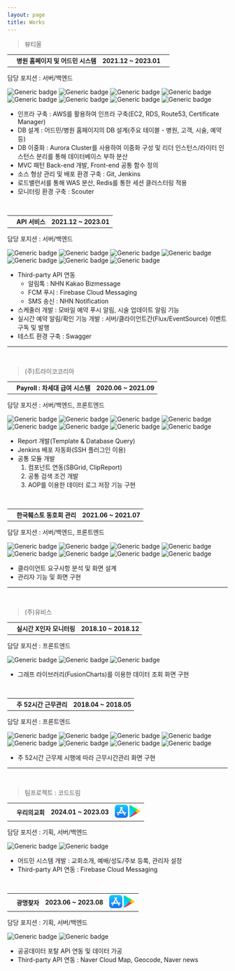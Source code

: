 ```yaml
---
layout: page
title: Works
---
```


> 뷰티올
> <br>

<table>
    <th class="th-basic2"><i class="fas fa-book"></i></th>
	<th>병원 홈페이지 및 어드민 시스템</th>
    <th class="th-basic">2021.12 ~ 2023.01</th> 
    <th></th>   
</table>
<span class="works-position">
    <i class="fas fa-check"></i>
    <span>담당 포지션</span> : 서버/백엔드
</span>

![Generic badge](https://img.shields.io/badge/-SpringBoot-99ff99?style=flat&logo=spring&logoColor=black) ![Generic badge](https://img.shields.io/badge/-JAVA-cce6ff?style=flat&logo=java&logoColor=black) ![Generic badge](https://img.shields.io/badge/-Javascript-cce6ff?style=flat&logo=javascript&logoColor=black) ![Generic badge](https://img.shields.io/badge/-JSP-cce6ff?style=flat&logo=jsp&logoColor=black) ![Generic badge](https://img.shields.io/badge/-MyBatis-80c1ff?style=flat&logo=mybatis&logoColor=black) ![Generic badge](https://img.shields.io/badge/-MySQL-FA5C5C?style=flat&logo=mysql&logoColor=white)
![Generic badge](https://img.shields.io/badge/-Git-654FF0?style=flat&logo=git&logoColor=white) ![Generic badge](https://img.shields.io/badge/-Jenkins-654FF0?style=flat&logo=JENKINS&logoColor=white)

- 인프라 구축 : AWS를 활용하여 인프라 구축(EC2, RDS, Route53, Certificate Manager)
- DB 설계 : 어드민/병원 홈페이지의 DB 설계(주요 테이블 - 병원, 고객, 시술, 예약 등)
- DB 이중화 : Aurora Cluster를 사용하여 이중화 구성 및 리더 인스턴스/라이터 인스턴스 분리를 통해 데이터베이스 부하 분산
- MVC 패턴 Back-end 개발, Front-end 공통 함수 정의
- 소스 형상 관리 및 배포 환경 구축 : Git, Jenkins
- 로드밸런서를 통해 WAS 분산, Redis를 통한 세션 클러스터링 적용
- 모니터링 환경 구축 : Scouter

<br>

<table>
    <th class="th-basic2"><i class="fas fa-book"></i></th>
	<th>API 서비스</th>
    <th class="th-basic">2021.12 ~ 2023.01</th>    
</table>
<span class="works-position">
    <i class="fas fa-check"></i>
    <span>담당 포지션</span> : 서버/백엔드
</span>

![Generic badge](https://img.shields.io/badge/-SpringBoot-99ff99?style=flat&logo=spring&logoColor=black) ![Generic badge](https://img.shields.io/badge/-JAVA-cce6ff?style=flat&logo=java&logoColor=black) ![Generic badge](https://img.shields.io/badge/-JPA-80c1ff?style=flat&logo=jpa&logoColor=black) ![Generic badge](https://img.shields.io/badge/-MyBatis-80c1ff?style=flat&logo=mybatis&logoColor=black) ![Generic badge](https://img.shields.io/badge/-MySQL-FA5C5C?style=flat&logo=mysql&logoColor=white)
![Generic badge](https://img.shields.io/badge/-Git-654FF0?style=flat&logo=git&logoColor=white) ![Generic badge](https://img.shields.io/badge/-Jenkins-654FF0?style=flat&logo=JENKINS&logoColor=white)

- Third-party API 연동
  - 알림톡 : NHN Kakao Bizmessage
  - FCM 푸시 : Firebase Cloud Messaging
  - SMS 송신 : NHN Notification
- 스케줄러 개발 : 모바일 예약 푸시 알림, 시술 업데이트 알림 기능
- 실시간 예약 알림/확인 기능 개발 : 서버/클라이언트간(Flux/EventSource) 이벤트 구독 및 발행
- 테스트 환경 구축 : Swagger

---

<br>

> (주)트라이코코리아
> <br>

<table>
    <th class="th-basic2"><i class="fas fa-book"></i></th>
	<th>Payroll : 차세대 급여 시스템</th>
    <th class="th-basic">2020.06 ~ 2021.09</th>    
</table>
<span class="works-position">
    <i class="fas fa-check"></i>
    <span>담당 포지션</span> : 서버/백엔드, 프론트엔드
</span>

![Generic badge](https://img.shields.io/badge/-SpringFramework-99ff99?style=flat&logo=spring&logoColor=black) ![Generic badge](https://img.shields.io/badge/-JAVA-cce6ff?style=flat&logo=java&logoColor=black) ![Generic badge](https://img.shields.io/badge/-jquery-cce6ff?style=flat&logo=jquery&logoColor=black) ![Generic badge](https://img.shields.io/badge/-JSP-cce6ff?style=flat&logo=jsp&logoColor=black) ![Generic badge](https://img.shields.io/badge/-MyBatis-80c1ff?style=flat&logo=mybatis&logoColor=black) ![Generic badge](https://img.shields.io/badge/-Oracle-FA5C5C?style=flat&logo=oracle&logoColor=white)
![Generic badge](https://img.shields.io/badge/-SVN-654FF0?style=flat&logo=subversion&logoColor=white) ![Generic badge](https://img.shields.io/badge/-Jenkins-654FF0?style=flat&logo=JENKINS&logoColor=white)

- Report 개발(Template & Database Query)
- Jenkins 배포 자동화(SSH 플러그인 이용)
- 공통 모듈 개발
  1. 컴포넌트 연동(SBGrid, ClipReport)
  2. 공통 검색 조건 개발
  3. AOP를 이용한 데이터 로그 저장 기능 구현

<br>

<table>
    <th class="th-basic2"><i class="fas fa-book"></i></th>
	<th>한국훼스토 동호회 관리</th>
    <th class="th-basic">2021.06 ~ 2021.07</th>    
</table>
<span class="works-position">
    <i class="fas fa-check"></i>
    <span>담당 포지션</span> : 서버/백엔드, 프론트엔드
</span>

![Generic badge](https://img.shields.io/badge/-SpringFramework-99ff99?style=flat&logo=spring&logoColor=black) ![Generic badge](https://img.shields.io/badge/-JAVA-cce6ff?style=flat&logo=java&logoColor=black) ![Generic badge](https://img.shields.io/badge/-jquery-cce6ff?style=flat&logo=jquery&logoColor=black) ![Generic badge](https://img.shields.io/badge/-JSP-cce6ff?style=flat&logo=jsp&logoColor=black) ![Generic badge](https://img.shields.io/badge/-MyBatis-80c1ff?style=flat&logo=mybatis&logoColor=black) ![Generic badge](https://img.shields.io/badge/-Oracle-FA5C5C?style=flat&logo=oracle&logoColor=white)
![Generic badge](https://img.shields.io/badge/-SVN-654FF0?style=flat&logo=subversion&logoColor=white) ![Generic badge](https://img.shields.io/badge/-Jenkins-654FF0?style=flat&logo=JENKINS&logoColor=white)

- 클라이언트 요구사항 분석 및 화면 설계
- 관리자 기능 및 화면 구현

---

<br>

> (주)유비스
> <br>

<table>
    <th class="th-basic2"><i class="fas fa-book"></i></th>
	<th>실시간 X인자 모니터링</th>
    <th class="th-basic">2018.10 ~ 2018.12</th>    
</table>
<span class="works-position">
    <i class="fas fa-check"></i>
    <span>담당 포지션</span> : 프론트엔드
</span>

![Generic badge](https://img.shields.io/badge/-ASP-cce6ff?style=flat&logo=ASP&logoColor=black) ![Generic badge](https://img.shields.io/badge/-Javascript-cce6ff?style=flat&logo=javascript&logoColor=black) ![Generic badge](https://img.shields.io/badge/-MSSQL-FA5C5C?style=flat&logo=MSSQL&logoColor=white)

- 그래프 라이브러리(FusionCharts)를 이용한 데이터 조회 화면 구현

<br>

<table>
    <th class="th-basic2"><i class="fas fa-book"></i></th>
	<th>주 52시간 근무관리</th>
    <th class="th-basic">2018.04 ~ 2018.05</th>    
</table>
<span class="works-position">
    <i class="fas fa-check"></i>
    <span>담당 포지션</span> : 프론트엔드
</span>

![Generic badge](https://img.shields.io/badge/-SpringFramework-99ff99?style=flat&logo=spring&logoColor=black) ![Generic badge](https://img.shields.io/badge/-JAVA-cce6ff?style=flat&logo=java&logoColor=black) ![Generic badge](https://img.shields.io/badge/-Javascript-cce6ff?style=flat&logo=javascript&logoColor=black) ![Generic badge](https://img.shields.io/badge/-JSP-cce6ff?style=flat&logo=jsp&logoColor=black) ![Generic badge](https://img.shields.io/badge/-MyBatis-80c1ff?style=flat&logo=mybatis&logoColor=black) ![Generic badge](https://img.shields.io/badge/-Oracle-FA5C5C?style=flat&logo=oracle&logoColor=white)
![Generic badge](https://img.shields.io/badge/-SVN-654FF0?style=flat&logo=subversion&logoColor=white) ![Generic badge](https://img.shields.io/badge/-Jenkins-654FF0?style=flat&logo=JENKINS&logoColor=white)

- 주 52시간 근무제 시행에 따라 근무시간관리 화면 구현

---

<br>

> 팀프로젝트 : 코드드림
> <br>

<table>    
    <th class="th-basic2"><i class="fas fa-book"></i></th>
    <th>우리의교회</th>
    <th class="th-basic">2024.01 ~ 2023.03</th>                      
    <th>
        <div style="display: flex;">
            <a class="works-store" target="_blank" href="https://apps.apple.com/kr/app/우리의교회-around-church/id6475718083"><img src='/assets/img/profile/appstore-m.png' width=30></a>
            <a class="works-store" target="_blank" href="https://play.google.com/store/apps/details?id=com.app.ourchurch"><img src='/assets/img/profile/playstore-m.png' width=30></a>
        </div>
    </th>
</table>
<span class="works-position">
    <i class="fas fa-check"></i>
    <span>담당 포지션</span> : 기획, 서버/백엔드
</span>

![Generic badge](https://img.shields.io/badge/-Next.js-99ff99?style=flat&logo=Next.js&logoColor=black) ![Generic badge](https://img.shields.io/badge/-MongoDB-FA5C5C?style=flat&logo=MongoDB&logoColor=white)

- 어드민 시스템 개발 : 교회소개, 예배/성도/주보 등록, 관리자 설정
- Third-party API 연동 : Firebase Cloud Messaging

<br>

<table>    
    <th class="th-basic2"><i class="fas fa-book"></i></th>
    <th>광명찾자</th>
    <th class="th-basic">2023.06 ~ 2023.08</th>                      
    <th>
        <div style="display: flex;">
            <a class="works-store" target="_blank" href="https://apps.apple.com/kr/app/광명찾자/id6451822761"><img src='/assets/img/profile/appstore-m.png' width=30></a>
            <a class="works-store" target="_blank" href="https://play.google.com/store/apps/details?id=com.app.findgwangmyeong"><img src='/assets/img/profile/playstore-m.png' width=30></a>
        </div>
    </th>
</table>
<span class="works-position">
    <i class="fas fa-check"></i>
    <span>담당 포지션</span> : 기획, 서버/백엔드
</span>

![Generic badge](https://img.shields.io/badge/-Flutter-99ff99?style=flat&logo=Flutter&logoColor=black) ![Generic badge](https://img.shields.io/badge/-Dart-cce6ff?style=flat&logo=Dart&logoColor=black)

- 공공데이터 포탈 API 연동 및 데이터 가공
- Third-party API 연동 : Naver Cloud Map, Geocode, Naver news
